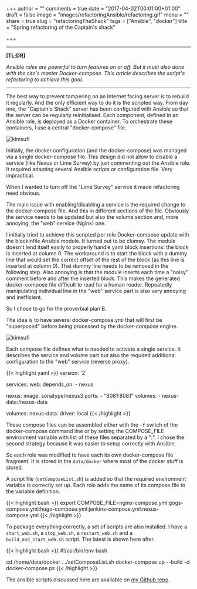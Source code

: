 +++
author = ""
comments = true
date = "2017-04-02T00:01:00+01:00"
draft = false
image = "images/refactoringAnsible/refactoring.gif"
menu = ""
share = true
slug = "refactoringTheShack"
tags = ["Ansible", "docker"]
title = "Spring refactoring of the Captain's shack"

+++

***

**[TL;DR]**

*Ansible roles are powerful to turn features on or off. But it must also done with the site's master Docker-compose. This article describes the script's refactoring to achieve this goal.*

***


The best way to prevent tampering on an Internet facing server is to rebuild it regularly. And the only efficient way to do it is the scripted way. From day one, the "Captain's Shack" server has been configured with Ansible so that the server can be regularly reinitialised. 
Each component, defined in an Ansible role, is deployed as a Docker container. To orchestrate these containers, I use a central "docker-compose" file.

![kimsufi](/images/refactoringAnsible/Kimsufi.png)

Initially, the docker configuration (and the docker-compose) was managed via a single docker-compose file. This design did not allow to disable a service (like Nexus or Lime Survey) by just commenting out the Ansible role. It required adapting several Ansible scripts or configuration file. Very impractical.  

When I wanted to turn off the "Lime Survey" service it made refactoring need obvious.

The main issue with enabling/disabling a service is the required change to the docker-compose file. And this in different sections of the file.  Obviously the service needs to be updated but also the volume section and, more annoying, the "web" service (Nginx) one. 

I initially tried to achieve this scripted per role Docker-compose update with the blockinfile Ansible module. It turned out to be clumsy. The module doesn't lend itself easily to properly handle yaml block insertions: the block is inserted at column 0. The workaround is to start the block with a dummy line that would set the correct offset of the rest of the block (as this line is inserted at column 0). That dummy line needs to be removed in the following step. Also annoying is that the module inserts each time a "noisy" comment before and after the inserted block. This makes the generated docker-compose file difficult to read for a human reader. Repeatedly manipulating individual line in the "web" service part is also very annoying and inefficient.

So I chose to go for the proverbial plan B.

The idea is to have several docker-compose.yml that will first be "superposed" before being processed by the docker-compose engine. 

![kimsufi](/images/refactoringAnsible/layers2.png)

Each compose file defines what is needed to activate a single service. It describes the service and volume part but also the required additional configuration to the "web" service (reverse proxy).

{{< highlight yaml >}}
version: '2'

services:
  web:
    depends_on:
      - nexus

  nexus:
    image: sonatype/nexus3
    ports:
      - "8081:8081"
    volumes:
      - nexus-data:/nexus-data

volumes:
  nexus-data:
    driver: local
{{< /highlight >}}

These compose files can be assembled either with the `-f` switch of the docker-compose command line or by setting the COMPOSE_FILE environment variable with list of these files separated by a ":". I chose the second strategy because it was easier to setup correctly with Ansible.

So each role was modified to have each its own docker-compose file fragment. It is stored in the `data/docker` where most of the docker stuff is stored.

A script file (`setComposeList.sh`) is added so that the required environment variable is correctly set up. Each role adds the name of its compose file to the variable definition.

{{< highlight bash >}}
export COMPOSE_FILE=nginx-compose.yml:gogs-compose.yml:hugo-compose.yml:jenkins-compose.yml:nexus-compose.yml
{{< /highlight >}}

To package everything correctly, a set of scripts are also installed. I have a `start_web.sh`, a `stop_web.sh`, a `restart_web.sh` and a `build_and_start_web.sh` script. The latest is shown here after.

{{< highlight bash >}}
#!/usr/bin/env bash

cd /home/data/docker
. ./setComposeList.sh
docker-compose up --build -d
docker-compose ps
{{< /highlight >}}

The ansible scripts discussed here are available on [my Github repo](https://github.com/jmMeessen/the-captains-shack).

